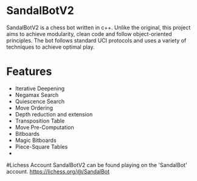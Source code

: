 # SandalBotV2
SandalBotV2 is a chess bot written in c++. Unlike the original, this project aims to achieve modularity, clean code and follow object-oriented principles.
The bot follows standard UCI protocols and uses a variety of techniques to achieve optimal play.
# Features
- Iterative Deepening
- Negamax Search
- Quiescence Search
- Move Ordering
- Depth reduction and extension
- Transposition Table
- Move Pre-Computation
- Bitboards
- Magic Bitboards
- Piece-Square Tables
- 
#Lichess Account
SandalBotV2 can be found playing on the 'SandalBot' account.
https://lichess.org/@/SandalBot
